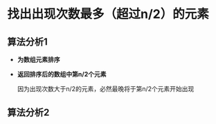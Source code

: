 # 找出出现次数最多（超过n/2）的元素
## 算法分析1
- **为数组元素排序**
- **返回排序后的数组中第n/2个元素**

  因为出现次数大于n/2的元素，必然最晚将于第n/2个元素开始出现
 
## 算法分析2
